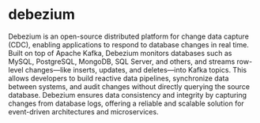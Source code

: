 # debezium

Debezium is an open-source distributed platform for change data capture (CDC), enabling applications to respond to database changes in real time. Built on top of Apache Kafka, Debezium monitors databases such as MySQL, PostgreSQL, MongoDB, SQL Server, and others, and streams row-level changes—like inserts, updates, and deletes—into Kafka topics. This allows developers to build reactive data pipelines, synchronize data between systems, and audit changes without directly querying the source database. Debezium ensures data consistency and integrity by capturing changes from database logs, offering a reliable and scalable solution for event-driven architectures and microservices.
